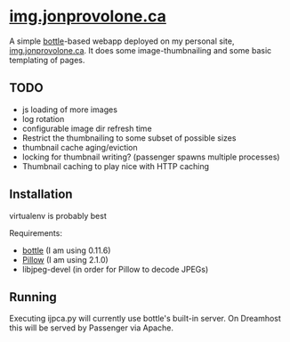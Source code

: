 [i.jp.ca]: http://img.jonprovolone.ca
[bottle]: http://bottlepy.org/
[pillow]: http://python-imaging.github.io/

[img.jonprovolone.ca][i.jp.ca]
==============================
A simple [bottle][bottle]-based webapp deployed on my personal
site, [img.jonprovolone.ca][i.jp.ca]. It does some image-thumbnailing and some
basic templating of pages.

TODO
----
- js loading of more images
- log rotation
- configurable image dir refresh time
- Restrict the thumbnailing to some subset of possible sizes
- thumbnail cache aging/eviction
- locking for thumbnail writing? (passenger spawns multiple processes)
- Thumbnail caching to play nice with HTTP caching 

Installation
------------
virtualenv is probably best

Requirements:
- [bottle][bottle] (I am using 0.11.6)
- [Pillow][pillow] (I am using 2.1.0)
- libjpeg-devel (in order for Pillow to decode JPEGs)

Running
-------
Executing ijpca.py will currently use bottle's built-in server. On
Dreamhost this will be served by Passenger via Apache.
